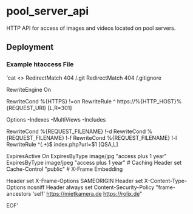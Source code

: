 # pool_server_api
HTTP API for access of images and videos located on pool servers.

## Deployment

### Example htaccess File

'cat <<EOF >>
RedirectMatch 404 /\.git
RedirectMatch 404 /\.gitignore

RewriteEngine On

RewriteCond %{HTTPS} !=on
RewriteRule ^ https://%{HTTP_HOST}%{REQUEST_URI} [L,R=301]

Options -Indexes -MultiViews -Includes

RewriteCond %{REQUEST_FILENAME} !-d
RewriteCond %{REQUEST_FILENAME} !-f
RewriteCond %{REQUEST_FILENAME} !-l
RewriteRule ^(.+)$ index.php?url=$1 [QSA,L]

<IfModule mod_expires.c>
  ExpiresActive On
  ExpiresByType image/jpg "access plus 1 year"
  ExpiresByType image/jpeg "access plus 1 year"
</IfModule>

<IfModule mod_headers.c>
  # Caching
  Header set Cache-Control "public"
  # X-Frame Embedding

  Header set X-Frame-Options SAMEORIGIN
  Header set X-Content-Type-Options nosniff
  Header always set Content-Security-Policy "frame-ancestors 'self' https://mietkamera.de https://rolix.de"

</IfModule>
EOF' 